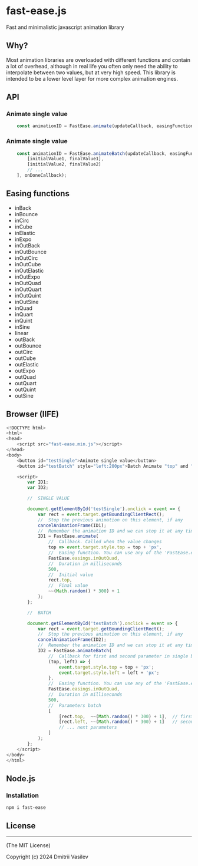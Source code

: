 # fast-ease.js

Fast and minimalistic javascript animation library

## Why?

Most animation libraries are overloaded with different functions and contain a lot of overhead, although in real life you often only need the ability to interpolate between two values, but at very high speed.
This library is intended to be a lower level layer for more complex animation engines.


## API

### Animate single value

```javascript
    const animationID = FastEase.animate(updateCallback, easingFunction, animationDuration, initialValue, finalValue, onDoneCallback);
```

### Animate single value

```javascript
    const animationID = FastEase.animateBatch(updateCallback, easingFunction, animationDuration, [
        [initialValue1, finalValue1],  
        [initialValue2, finalValue2]
        // ...
    ], onDoneCallback);
```

## Easing functions

- inBack
- inBounce
- inCirc
- inCube
- inElastic
- inExpo
- inOutBack
- inOutBounce
- inOutCirc
- inOutCube
- inOutElastic
- inOutExpo
- inOutQuad
- inOutQuart
- inOutQuint
- inOutSine
- inQuad
- inQuart
- inQuint
- inSine
- linear
- outBack
- outBounce
- outCirc
- outCube
- outElastic
- outExpo
- outQuad
- outQuart
- outQuint
- outSine

## Browser (IIFE)

```javascript
<!DOCTYPE html>
<html>
<head>
    <script src="fast-ease.min.js"></script>
</head>
<body>
    <button id="testSingle">Animate single value</button>
    <button id="testBatch" style="left:200px">Batch Animate "top" and "left"</button>

    <script>
        var ID1;
        var ID2;

        //  SINGLE VALUE

        document.getElementById('testSingle').onclick = event => {
            var rect = event.target.getBoundingClientRect();
            //  Stop the previous animation on this element, if any
            cancelAnimationFrame(ID1);
            //  Remember the animation ID and we can stop it at any time with it
            ID1 = FastEase.animate(
                //  Callback. Called when the value changes
                top => event.target.style.top = top + 'px',
                //  Easing function. You can use any of the 'FastEase.easings' or create your own.
                FastEase.easings.inOutQuad,
                //  Duration in milliseconds
                500,
                //  Initial value
                rect.top,
                //  Final value
                ~~(Math.random() * 300) + 1
            );
        };

        //  BATCH

        document.getElementById('testBatch').onclick = event => {
            var rect = event.target.getBoundingClientRect();
            //  Stop the previous animation on this element, if any
            cancelAnimationFrame(ID2);
            //  Remember the animation ID and we can stop it at any time with it
            ID2 = FastEase.animateBatch(
                //  Callback for first and second parameter in single batch. Called when the value changes
                (top, left) => {
                    event.target.style.top = top + 'px';
                    event.target.style.left = left + 'px';
                },
                //  Easing function. You can use any of the 'FastEase.easings' or create your own.
                FastEase.easings.inOutQuad,
                //  Duration in milliseconds
                500,
                //  Parameters batch
                [
                    [rect.top,  ~~(Math.random() * 300) + 1],  // first parameter (initial and final value)
                    [rect.left, ~~(Math.random() * 300) + 1]   // second parameter (initial and final value)
                    // ... next parameters
                ]
            );
        };
    </script>
</body>
</html>

```

## Node.js

### Installation

```
npm i fast-ease
```

## License
--------------

(The MIT License)

Copyright (c) 2024 Dmitrii Vasilev
